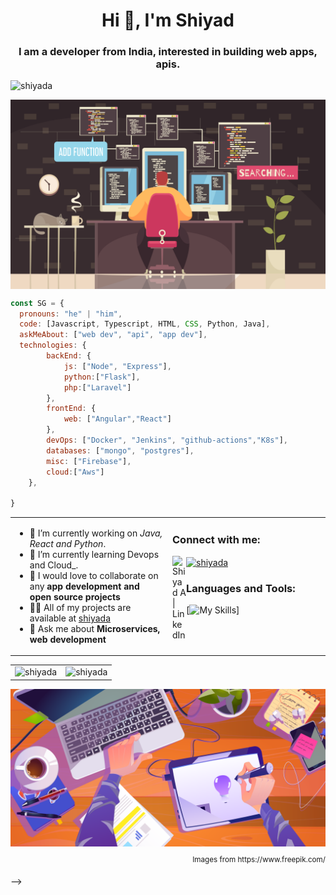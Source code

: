 <h1 align="center"> Hi 👋, I'm Shiyad</h1>
<h3 align="center">I am a developer from India, interested in building web apps, apis.</h3>
<p align="left"> <img src="https://komarev.com/ghpvc/?username=shiyada&label=Profile%20views&color=0e75b6&style=flat" alt="shiyada" /> </p>
<img align="center" src="https://raw.githubusercontent.com/Dhruvaraju/Dhruvaraju/main/programmer.svg" alt="developer image" />

```javascript
const SG = {
  pronouns: "he" | "him",
  code: [Javascript, Typescript, HTML, CSS, Python, Java],
  askMeAbout: ["web dev", "api", "app dev"],
  technologies: {
        backEnd: {
            js: ["Node", "Express"],
            python:["Flask"],
            php:["Laravel"]
        },
        frontEnd: {
            web: ["Angular","React"]
        },
        devOps: ["Docker", "Jenkins", "github-actions","K8s"],
        databases: ["mongo", "postgres"],
        misc: ["Firebase"],
        cloud:["Aws"]
    },
 
}
```

<table>
<tr>
<td valign="top" width="50%">
  
- 🔭 I’m currently working on _Java, React and Python_.
- 🌱 I’m currently learning Devops and Cloud_.
- 👯 I would love to collaborate on any **app development and open source projects**
- 👨‍💻 All of my projects are available at [shiyada](https://github.com/shiyada?tab=repositories)
- 💬 Ask me about **Microservices, web development**
</td>
<td valign="top" width="50%">
<div>
<h3 align="left">Connect with me:</h3>
<p align="left">
  <a href="https://in.linkedin.com/in/shiyad-a">
  <img align="left" alt="Shiyad A | LinkedIn" width="22px" src="https://raw.githubusercontent.com/peterthehan/peterthehan/master/assets/linkedin.svg" />
</a>
<a href="https://dev.to/dhruvaraju" target="blank"><img align="center" src="https://cdn.jsdelivr.net/npm/simple-icons@3.0.1/icons/dev-dot-to.svg" alt="shiyada" height="30" width="40" /></a>
</div>
</p>
<div>
<h3 align="left">Languages and Tools:</h3>
  
[![My Skills](https://skills.thijs.gg/icons?i=js,html,css,java,react,angular,typescript,nodejs,express,py,flask,laravel,latex,mongo,postgres,mysql,androidstudio,arduino,git,github,jenkins,docker,k8s,aws,gcp,linux)]
</div>

</td></tr>
</table>
  
<table>
<tr>
<td>

<img align="left" src="https://github-readme-stats.vercel.app/api?username=shiyada&show_icons=true&locale=en&theme=default" alt="shiyada" />
</td>
<td>
<img align="right" src="https://github-readme-stats.vercel.app/api/top-langs?username=shiyada&show_icons=true&locale=en&layout=compact" alt="shiyada" /> 
</td>
</tr>
</table>
<img align="center" src="https://raw.githubusercontent.com/shiyada/shiyada/main/working.svg" alt="developer image" />
</div>
<p align="right"><sup>Images from https://www.freepik.com/</sup></p>
<script src="https://platform.linkedin.com/badges/js/profile.js" async defer type="text/javascript"></script>

<!-- - 🔭 I’m currently working on ...
- 🌱 I’m currently learning ...
- 👯 I’m looking to collaborate on ...
- 🤔 I’m looking for help with ...
- 💬 Ask me about ...
- 📫 How to reach me: ...
- 😄 Pronouns: ...
- ⚡ Fun fact: ...
--> -->